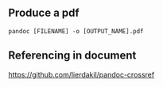 ## Produce a pdf

`pandoc [FILENAME] -o [OUTPUT_NAME].pdf`


## Referencing in document

https://github.com/lierdakil/pandoc-crossref
